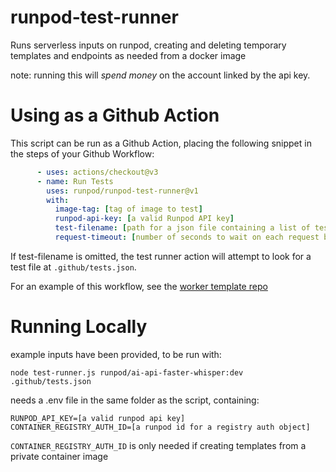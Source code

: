 # runpod-test-runner

Runs serverless inputs on runpod, creating and deleting temporary templates and endpoints as needed from a docker image

note: running this will *spend money* on the account linked by the api key.

# Using as a Github Action

This script can be run as a Github Action, placing the following snippet in the steps of your Github Workflow:

```yml
      - uses: actions/checkout@v3
      - name: Run Tests
        uses: runpod/runpod-test-runner@v1
        with:
          image-tag: [tag of image to test]
          runpod-api-key: [a valid Runpod API key]
          test-filename: [path for a json file containing a list of tests, defaults to .github/tests.json]
          request-timeout: [number of seconds to wait on each request before timing out, defaults to 300]
```

If test-filename is omitted, the test runner action will attempt to look for a test file at `.github/tests.json`.

For an example of this workflow, see the [worker template repo](https://github.com/runpod-workers/worker-template/tree/main/.github)

# Running Locally

example inputs have been provided, to be run with:

`node test-runner.js runpod/ai-api-faster-whisper:dev .github/tests.json`

needs a .env file in the same folder as the script, containing:
```
RUNPOD_API_KEY=[a valid runpod api key]
CONTAINER_REGISTRY_AUTH_ID=[a runpod id for a registry auth object]
```
`CONTAINER_REGISTRY_AUTH_ID` is only needed if creating templates from a private container image

